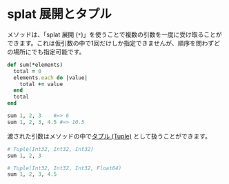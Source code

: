 # splat 展開とタプル

メソッドは、「splat 展開 (`*`)」を使うことで複数の引数を一度に受け取ることができます。これは仮引数の中で1回だけしか指定できませんが、順序を問わずどの場所にでも指定可能です。

```ruby
def sum(*elements)
  total = 0
  elements.each do |value|
    total += value
  end
  total
end

sum 1, 2, 3    #=> 6
sum 1, 2, 3, 4.5 #=> 10.5
```

渡された引数はメソッドの中で[タプル (Tuple)](http://crystal-lang.org/api/Tuple.html) として扱うことができます。

```ruby
# Tuple(Int32, Int32, Int32)
sum 1, 2, 3

# Tuple(Int32, Int32, Int32, Float64)
sum 1, 2, 3, 4.5
```
